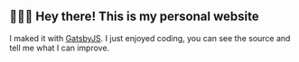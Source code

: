 ## 🙋🏻‍♀️ Hey there! This is my personal website

I maked it with [GatsbyJS](https://www.gatsbyjs.com/). I just enjoyed coding, you can see the source and tell me what I can improve.